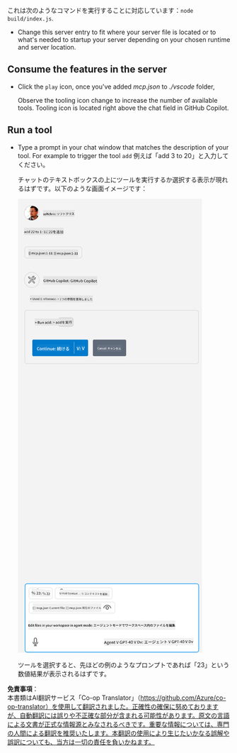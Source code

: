<!--
CO_OP_TRANSLATOR_METADATA:
{
  "original_hash": "5ef8f5821c1a04f7b1fc4f15098ecab8",
  "translation_date": "2025-06-18T05:51:58+00:00",
  "source_file": "03-GettingStarted/04-vscode/solution/README.md",
  "language_code": "ja"
}
-->
これは次のようなコマンドを実行することに対応しています：`node build/index.js`.

- Change this server entry to fit where your server file is located or to what's needed to startup your server depending on your chosen runtime and server location.

## Consume the features in the server

- Click the `play` icon, once you've added *mcp.json* to *./vscode* folder,

    Observe the tooling icon change to increase the number of available tools. Tooling icon is located right above the chat field in GitHub Copilot.

## Run a tool

- Type a prompt in your chat window that matches the description of your tool. For example to trigger the tool `add` 例えば「add 3 to 20」と入力してください。

    チャットのテキストボックスの上にツールを実行するか選択する表示が現れるはずです。以下のような画面イメージです：

    ![ツールの実行を示すVS Codeの表示](../../../../../translated_images/vscode-agent.d5a0e0b897331060518fe3f13907677ef52b879db98c64d68a38338608f3751e.ja.png)

    ツールを選択すると、先ほどの例のようなプロンプトであれば「23」という数値結果が表示されるはずです。

**免責事項**：  
本書類はAI翻訳サービス「Co-op Translator」（https://github.com/Azure/co-op-translator）を使用して翻訳されました。正確性の確保に努めておりますが、自動翻訳には誤りや不正確な部分が含まれる可能性があります。原文の言語による文書が正式な情報源とみなされるべきです。重要な情報については、専門の人間による翻訳を推奨いたします。本翻訳の使用により生じたいかなる誤解や誤訳についても、当方は一切の責任を負いかねます。